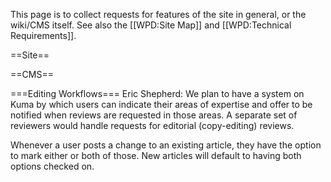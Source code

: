 This page is to collect requests for features of the site in general, or the wiki/CMS itself.  See also the [[WPD:Site Map]] and [[WPD:Technical Requirements]].

==Site==

==CMS==

===Editing Workflows===
Eric Shepherd:
 We plan to have a system on Kuma by which users can indicate their areas of expertise 
 and offer to be notified when reviews are requested in those areas. A separate set of 
 reviewers would handle requests for editorial (copy-editing) reviews.
 
 Whenever a user posts a change to an existing article, they have the option to mark either 
 or both of those. New articles will default to having both options checked on.